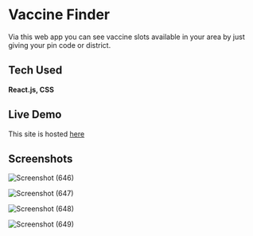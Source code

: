 # Vaccine Finder

Via this web app you can see vaccine slots available in your area by just giving your pin code or district.

## Tech Used
**React.js, CSS**

## Live Demo
This site is hosted [here](https://vaccine-finder-sai.netlify.app/)

## Screenshots
![Screenshot (646)](https://user-images.githubusercontent.com/56087847/162923933-e64beaf4-13b5-458d-9d9a-2054986ddf81.png)


![Screenshot (647)](https://user-images.githubusercontent.com/56087847/162923948-1dfdcb9d-146f-4201-a951-205b7af81f04.png)


![Screenshot (648)](https://user-images.githubusercontent.com/56087847/162923968-636a1516-274a-4491-a223-bfb6d4ce7e88.png)


![Screenshot (649)](https://user-images.githubusercontent.com/56087847/162923976-1aadcd9c-a02a-437a-a6c5-07109b216456.png)
